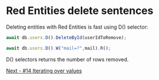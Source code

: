 # Red Entities delete sentences

Deleting entities with Red Entities is fast using D() selector:

```js
await db.users.D().DeleteById(userIdToRemove);

await db.users.D().W("mail=?",mail).R();
```

D() selectors returns the number of rows removed.

[Next - #14 Iterating over values](/docs/14-iterating.md)